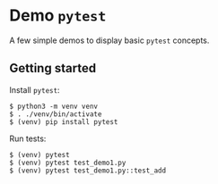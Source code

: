 # Demo `pytest`

A few simple demos to display basic `pytest` concepts.

## Getting started

Install `pytest`:

    $ python3 -m venv venv
    $ . ./venv/bin/activate
    $ (venv) pip install pytest

Run tests:

    $ (venv) pytest
    $ (venv) pytest test_demo1.py
    $ (venv) pytest test_demo1.py::test_add

